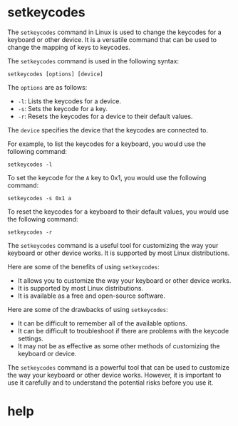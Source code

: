 # setkeycodes

The `setkeycodes` command in Linux is used to change the keycodes for a keyboard or other device. It is a versatile command that can be used to change the mapping of keys to keycodes.

The `setkeycodes` command is used in the following syntax:

```
setkeycodes [options] [device]
```

The `options` are as follows:

* `-l`: Lists the keycodes for a device.
* `-s`: Sets the keycode for a key.
* `-r`: Resets the keycodes for a device to their default values.

The `device` specifies the device that the keycodes are connected to.

For example, to list the keycodes for a keyboard, you would use the following command:

```
setkeycodes -l
```

To set the keycode for the `A` key to 0x1, you would use the following command:

```
setkeycodes -s 0x1 a
```

To reset the keycodes for a keyboard to their default values, you would use the following command:

```
setkeycodes -r
```

The `setkeycodes` command is a useful tool for customizing the way your keyboard or other device works. It is supported by most Linux distributions.

Here are some of the benefits of using `setkeycodes`:

* It allows you to customize the way your keyboard or other device works.
* It is supported by most Linux distributions.
* It is available as a free and open-source software.

Here are some of the drawbacks of using `setkeycodes`:

* It can be difficult to remember all of the available options.
* It can be difficult to troubleshoot if there are problems with the keycode settings.
* It may not be as effective as some other methods of customizing the keyboard or device.

The `setkeycodes` command is a powerful tool that can be used to customize the way your keyboard or other device works. However, it is important to use it carefully and to understand the potential risks before you use it.



# help 

```

```
